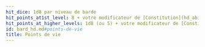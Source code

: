```yaml
---
hit_dice: 1d8 par niveau de barde
hit_points_at1st_level: 8 + votre modificateur de [Constitution](hd_abilities_constitution.md)
hit_points_at_higher_levels: 1d8 (ou 5) + votre modificateur de [Constitution](hd_abilities_constitution.md) par niveau de barde après le niveau 1
id: bard_hd.md#points-de-vie
title: Points de vie
---
```


